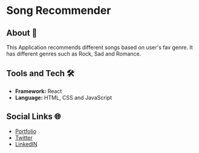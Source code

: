 # Song Recommender

## About 🤔
This Application recommends different songs based on user's fav genre. It has different genres such as Rock, Sad and Romance. 

## Tools and Tech 🛠
- **Framework:** React
- **Language:** HTML, CSS and JavaScript

## Social Links 🌐
- [Portfolio](https://dhrupotter.netlify.app/)
- [Twitter](https://twitter.com/DhruviGandhi25)
- [LinkedIN](https://www.linkedin.com/in/dhruvi-gandhi-609a35166/)
